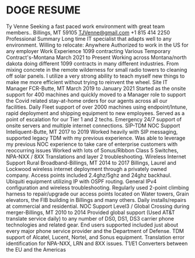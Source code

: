 # DOGE RESUME

Ty Venne
Seeking a fast paced work environment with great team members..
Billings, MT 59105
TJVenne@gmail.com
+1 815 414 2250
Professional Summary
Long time IT specialist that adapts well to any environment.
Willing to relocate: Anywhere
Authorized to work in the US for any employer
Work Experience
1099 contracting
Various Temporary Contract's-Montana
March 2021 to Present
Working across Montana/north dakota doing different 1099 contracts in many different industries. From
mixing concrete in the remote wilderness for small radio towers to cleaning off solar panels. I utilize a very
strong ability to teach myself new things to make me more efficient without trying to reinvent the wheel.
Site IT Manager
FCR-Butte, MT
March 2019 to January 2021
Started as the onsite support for 400 machines and quickly moved to a Manager role to support the
Covid related stay-at-home orders for our agents across all our facilities. Daily Fleet support of over 2000
machines using endpoint/Intune, rapid deployment and shipping equipment to new employees. Served
as a point of escalation for our Tier 1 and 2 techs. Emergency 24/7 support of onsite servers and multiple
internet connections.
SIP-TDM NOC Support
Inteliquent-Butte, MT
2017 to 2019
Worked heavily with SIP messaging, supported legacy TDM with my previous experience. Was able
to leverage my previous NOC experience to take care of enterprise customers with reoccurring
issues Worked with lots of Sonus/Ribbon Class 5 Switches, NPA-NXX / 8XX Translations and layer 2
troubleshooting.
Wireless Internet Support
Rural Broadband-Billings, MT
2014 to 2017
Billings, Laurel and Lockwood wireless internet deployment through a privately owned company. Access
points included 2.4ghz/5ghz and 24ghz backhaul. Ubiquiti equipment utilizing IP with OSPF routing.
General IPv4 configuration and wireless troubleshooting. Regularly used 2-point climbing harness to
repair/upgrade our access points located on Water towers, Grain elevators, the FIB building in Billings
and many others. Daily installs/repairs at commercial and residential.
NOC Support
Level3 / Global Crossing during merger-Billings, MT
2010 to 2014
Provided global support (Used AT&T translate service daily) to any number of DS0, DS1, DS3 carrier
phone technologies and related gear. End users supported included just about every major phone service
provider and the Department of Defense. TDM support of Alcatel, Lucent, Nortel, and Sonus equipment.
Translation error identification for NPA-NXX, LRN and 8XX issues. T1/E1 Converters between the EU and
the Americas
